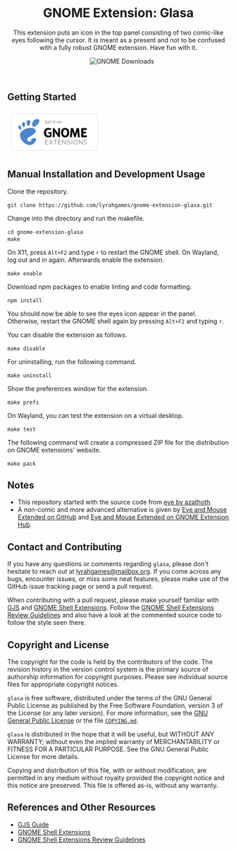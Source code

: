 <h1 align="center">
    GNOME Extension: Glasa
</h1>
<p align="center">
    This extension puts an icon in the top panel consisting of two comic-like eyes following the cursor.
    It is meant as a present and not to be confused with a fully robust GNOME extension.
    Have fun with it.
</p>
<p align="center">
    <img alt="" src="https://img.shields.io/github/languages/top/lyrahgames/gnome-extension-glasa.svg?style=for-the-badge">
    <img alt="" src="https://img.shields.io/github/languages/code-size/lyrahgames/gnome-extension-glasa.svg?style=for-the-badge">
    <img alt="" src="https://img.shields.io/github/repo-size/lyrahgames/gnome-extension-glasa.svg?style=for-the-badge">
    <img alt="" src="https://img.shields.io/github/license/lyrahgames/gnome-extension-glasa.svg?style=for-the-badge&color=blue">
    <img alt="GNOME Downloads" src="https://img.shields.io/badge/dynamic/xml?url=https%3A%2F%2Fextensions.gnome.org%2Fextension%2F4780%2Fglasa%2F&query=%2Fhtml%2Fbody%2Fdiv%5B2%5D%2Fdiv%2Fdiv%5B2%5D%2Fdiv%5B1%5D%2Fspan%5B3%5D&label=GNOME%20extensions&cacheSeconds=86400&style=for-the-badge">
</p>
<p align="center">
    <img alt="" src="docs/images/screenshot.png" align="center">
</p>

## Getting Started

[<img alt="EGO page" height="100" src="https://raw.githubusercontent.com/andyholmes/gnome-shell-extensions-badge/master/get-it-on-ego.svg?sanitize=true">](https://extensions.gnome.org/extension/4780/glasa/)

## Manual Installation and Development Usage

Clone the repository.

    git clone https://github.com/lyrahgames/gnome-extension-glasa.git

Change into the directory and run the makefile.

    cd gnome-extension-glasa
    make

On X11, press `Alt+F2` and type `r` to restart the GNOME shell.
On Wayland, log out and in again.
Afterwards enable the extension.

    make enable

Download npm packages to enable linting and code formatting.

    npm install

You should now be able to see the eyes icon appear in the panel.
Otherwise, restart the GNOME shell again by pressing `Alt+F2` and typing `r`.

You can disable the extension as follows.

    make disable

For uninstalling, run the following command.

    make uninstall

Show the preferences window for the extension.

    make prefs

On Wayland, you can test the extension on a virtual desktop.

    make test

The following command will create a compressed ZIP file for the distribution on GNOME extensions' website.

    make pack

## Notes

- This repository started with the source code from [eye by azathoth](https://extensions.gnome.org/extension/213/eye/).
- A non-comic and more advanced alternative is given by [Eye and Mouse Extended on GitHub](https://github.com/alexeylovchikov/eye-extended-shell-extension) and [Eye and Mouse Extended on GNOME Extension Hub](https://extensions.gnome.org/extension/3139/eye-extended/).

## Contact and Contributing

If you have any questions or comments regarding `glasa`, please don't hesitate to reach out at <lyrahgames@mailbox.org>.
If you come across any bugs, encounter issues, or miss some neat features, please make use of the GitHub issue tracking page or send a pull request.

When contributing with a pull request, please make yourself familiar with [GJS][gjs] and [GNOME Shell Extensions][gnome-extensions].
Follow the [GNOME Shell Extensions Review Guidelines][gnome-extensions-review-guidelines] and also have a look at the commented source code to follow the style seen there.

## Copyright and License

The copyright for the code is held by the contributors of the code.
The revision history in the version control system is the primary source of authorship information for copyright purposes.
Please see individual source files for appropriate copyright notices.

`glasa` is free software, distributed under the terms of the GNU General
Public License as published by the Free Software Foundation,
version 3 of the License (or any later version). For more information,
see the [GNU General Public License][GPLv3] or the file [`COPYING.md`](COPYING.md).

`glasa` is distributed in the hope that it will be useful, but WITHOUT ANY WARRANTY; without even the implied warranty of MERCHANTABILITY or FITNESS FOR A PARTICULAR PURPOSE. See the GNU General Public License for more details.

Copying and distribution of this file, with or without modification, are permitted in any medium without royalty provided the copyright notice and this notice are preserved.
This file is offered as-is, without any warranty.

## References and Other Resources

- [GJS Guide][gjs]
- [GNOME Shell Extensions][gnome-extensions]
- [GNOME Shell Extensions Review Guidelines][gnome-extensions-review-guidelines]

[GPLv3]: https://www.gnu.org/licenses/gpl-3.0.html#license-text 'GNU General Public License v3'
[gjs]: https://gjs.guide/ 'GJS | A Guide to JavaScript for GNOME'
[gnome-extensions]: https://gjs.guide/extensions/ 'GNOME Shell Extensions'
[gnome-extensions-review-guidelines]: https://gjs.guide/extensions/review-guidelines/review-guidelines.html 'GNOME Shell Extensions Review Guidelines'

